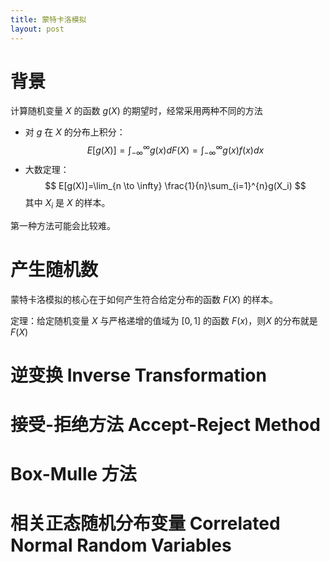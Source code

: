 ```yaml
---
title: 蒙特卡洛模拟
layout: post
---
```


# 背景

计算随机变量 $X$ 的函数 $g(X)$ 的期望时，经常采用两种不同的方法
* 对 $g$ 在 $X$ 的分布上积分：
  $$
    E[g(X)]=\int_{-\infty}^{\infty}g(x)dF(X)=\int_{-\infty}^{\infty}g(x)f(x)dx
  $$
* 大数定理：
  $$
    E[g(X)]=\lim_{n \to \infty} \frac{1}{n}\sum_{i=1}^{n}g(X_i)
  $$
  其中 $X_i$ 是 $X$ 的样本。

第一种方法可能会比较难。

# 产生随机数
蒙特卡洛模拟的核心在于如何产生符合给定分布的函数 $F(X)$ 的样本。

定理：给定随机变量 $X$ 与严格递增的值域为 $[0,1]$ 的函数 $F(x)$，则$X$ 的分布就是 $F(X)$

# 逆变换 Inverse Transformation
# 接受-拒绝方法 Accept-Reject Method
# Box-Mulle 方法
# 相关正态随机分布变量 Correlated Normal Random Variables